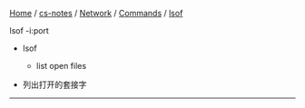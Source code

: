 [Home](https://mengxianbin.github.io) /
[cs-notes](https://mengxianbin.github.io/cs-notes/site) /
[Network](https://mengxianbin.github.io/cs-notes/site/Network) /
[Commands](https://mengxianbin.github.io/cs-notes/site/Network/Commands) /
[lsof](https://mengxianbin.github.io/cs-notes/site/Network/Commands/lsof)

lsof -i:port

* lsof
    * list open files

* 列出打开的套接字

---
